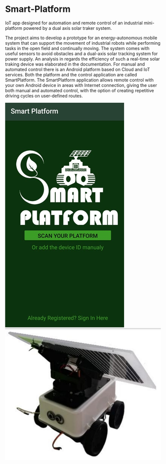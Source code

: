 # Smart-Platform

IoT app designed for automation and remote control of an industrial mini-platform powered by a dual axis solar traker system.

The project aims to develop a prototype for an energy-autonomous mobile system that can support the movement of industrial 
robots while performing tasks in the open field and continually moving. 
The system comes with useful sensors to avoid obstacles and a dual-axis solar tracking system for power supply. An analysis 
in regards the efficiency of such a real-time solar traking device was elaborated in the documentation.
For manual and automated control there is an Android platform based on Cloud and IoT services. Both the platform and the 
control application are called SmartPlatform. 
The SmartPlatform application allows remote control with your own Android device in areas with Internet connection, giving 
the user both manual and automated control, with the option of creating repetitive driving cycles on user-defined routes.

![App](https://github.com/RaduPelin/Smart-Platform/blob/master/App.jpg)
![Platform](https://github.com/RaduPelin/Smart-Platform/blob/master/platform.jpg)
